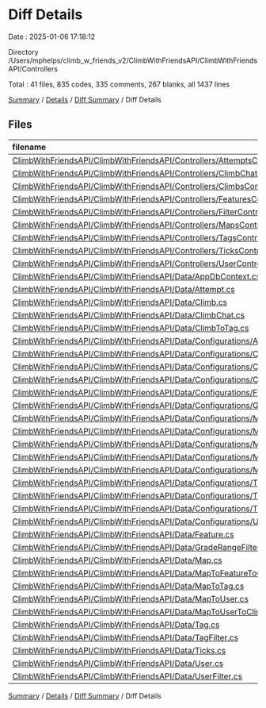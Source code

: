 # Diff Details

Date : 2025-01-06 17:18:12

Directory /Users/mphelps/climb_w_friends_v2/ClimbWithFriendsAPI/ClimbWithFriendsAPI/Controllers

Total : 41 files,  835 codes, 335 comments, 267 blanks, all 1437 lines

[Summary](results.md) / [Details](details.md) / [Diff Summary](diff.md) / Diff Details

## Files
| filename | language | code | comment | blank | total |
| :--- | :--- | ---: | ---: | ---: | ---: |
| [ClimbWithFriendsAPI/ClimbWithFriendsAPI/Controllers/AttemptsController.cs](/ClimbWithFriendsAPI/ClimbWithFriendsAPI/Controllers/AttemptsController.cs) | C# | 132 | 10 | 41 | 183 |
| [ClimbWithFriendsAPI/ClimbWithFriendsAPI/Controllers/ClimbChatController.cs](/ClimbWithFriendsAPI/ClimbWithFriendsAPI/Controllers/ClimbChatController.cs) | C# | 88 | 40 | 22 | 150 |
| [ClimbWithFriendsAPI/ClimbWithFriendsAPI/Controllers/ClimbsController.cs](/ClimbWithFriendsAPI/ClimbWithFriendsAPI/Controllers/ClimbsController.cs) | C# | 142 | 88 | 66 | 296 |
| [ClimbWithFriendsAPI/ClimbWithFriendsAPI/Controllers/FeaturesController.cs](/ClimbWithFriendsAPI/ClimbWithFriendsAPI/Controllers/FeaturesController.cs) | C# | 718 | 129 | 175 | 1,022 |
| [ClimbWithFriendsAPI/ClimbWithFriendsAPI/Controllers/FilterController.cs](/ClimbWithFriendsAPI/ClimbWithFriendsAPI/Controllers/FilterController.cs) | C# | 184 | 33 | 58 | 275 |
| [ClimbWithFriendsAPI/ClimbWithFriendsAPI/Controllers/MapsController.cs](/ClimbWithFriendsAPI/ClimbWithFriendsAPI/Controllers/MapsController.cs) | C# | 183 | 64 | 62 | 309 |
| [ClimbWithFriendsAPI/ClimbWithFriendsAPI/Controllers/TagsController.cs](/ClimbWithFriendsAPI/ClimbWithFriendsAPI/Controllers/TagsController.cs) | C# | 135 | 5 | 31 | 171 |
| [ClimbWithFriendsAPI/ClimbWithFriendsAPI/Controllers/TicksController.cs](/ClimbWithFriendsAPI/ClimbWithFriendsAPI/Controllers/TicksController.cs) | C# | 114 | 8 | 22 | 144 |
| [ClimbWithFriendsAPI/ClimbWithFriendsAPI/Controllers/UserController.cs](/ClimbWithFriendsAPI/ClimbWithFriendsAPI/Controllers/UserController.cs) | C# | 107 | 9 | 21 | 137 |
| [ClimbWithFriendsAPI/ClimbWithFriendsAPI/Data/AppDbContext.cs](/ClimbWithFriendsAPI/ClimbWithFriendsAPI/Data/AppDbContext.cs) | C# | -51 | -5 | -12 | -68 |
| [ClimbWithFriendsAPI/ClimbWithFriendsAPI/Data/Attempt.cs](/ClimbWithFriendsAPI/ClimbWithFriendsAPI/Data/Attempt.cs) | C# | -22 | 0 | -3 | -25 |
| [ClimbWithFriendsAPI/ClimbWithFriendsAPI/Data/Climb.cs](/ClimbWithFriendsAPI/ClimbWithFriendsAPI/Data/Climb.cs) | C# | -72 | 0 | -6 | -78 |
| [ClimbWithFriendsAPI/ClimbWithFriendsAPI/Data/ClimbChat.cs](/ClimbWithFriendsAPI/ClimbWithFriendsAPI/Data/ClimbChat.cs) | C# | -28 | 0 | -5 | -33 |
| [ClimbWithFriendsAPI/ClimbWithFriendsAPI/Data/ClimbToTag.cs](/ClimbWithFriendsAPI/ClimbWithFriendsAPI/Data/ClimbToTag.cs) | C# | -12 | -1 | -4 | -17 |
| [ClimbWithFriendsAPI/ClimbWithFriendsAPI/Data/Configurations/AttemptConfiguration.cs](/ClimbWithFriendsAPI/ClimbWithFriendsAPI/Data/Configurations/AttemptConfiguration.cs) | C# | -35 | -1 | -7 | -43 |
| [ClimbWithFriendsAPI/ClimbWithFriendsAPI/Data/Configurations/ClimbChatConfiguration.cs](/ClimbWithFriendsAPI/ClimbWithFriendsAPI/Data/Configurations/ClimbChatConfiguration.cs) | C# | -34 | -1 | -9 | -44 |
| [ClimbWithFriendsAPI/ClimbWithFriendsAPI/Data/Configurations/ClimbConfiguration.cs](/ClimbWithFriendsAPI/ClimbWithFriendsAPI/Data/Configurations/ClimbConfiguration.cs) | C# | -61 | -4 | -9 | -74 |
| [ClimbWithFriendsAPI/ClimbWithFriendsAPI/Data/Configurations/ClimbToTagConfiguration.cs](/ClimbWithFriendsAPI/ClimbWithFriendsAPI/Data/Configurations/ClimbToTagConfiguration.cs) | C# | -33 | -6 | -7 | -46 |
| [ClimbWithFriendsAPI/ClimbWithFriendsAPI/Data/Configurations/FeatureConfiguration.cs](/ClimbWithFriendsAPI/ClimbWithFriendsAPI/Data/Configurations/FeatureConfiguration.cs) | C# | -26 | -3 | -9 | -38 |
| [ClimbWithFriendsAPI/ClimbWithFriendsAPI/Data/Configurations/GradeRangeFilterConfigurations.cs](/ClimbWithFriendsAPI/ClimbWithFriendsAPI/Data/Configurations/GradeRangeFilterConfigurations.cs) | C# | -24 | 0 | -12 | -36 |
| [ClimbWithFriendsAPI/ClimbWithFriendsAPI/Data/Configurations/MapConfiguration.cs](/ClimbWithFriendsAPI/ClimbWithFriendsAPI/Data/Configurations/MapConfiguration.cs) | C# | -57 | -1 | -7 | -65 |
| [ClimbWithFriendsAPI/ClimbWithFriendsAPI/Data/Configurations/MapToFeatureToClimbConfiguration.cs](/ClimbWithFriendsAPI/ClimbWithFriendsAPI/Data/Configurations/MapToFeatureToClimbConfiguration.cs) | C# | -29 | -2 | -5 | -36 |
| [ClimbWithFriendsAPI/ClimbWithFriendsAPI/Data/Configurations/MapToTagConfiguration.cs](/ClimbWithFriendsAPI/ClimbWithFriendsAPI/Data/Configurations/MapToTagConfiguration.cs) | C# | -33 | -2 | -7 | -42 |
| [ClimbWithFriendsAPI/ClimbWithFriendsAPI/Data/Configurations/MapToUserConfiguration.cs](/ClimbWithFriendsAPI/ClimbWithFriendsAPI/Data/Configurations/MapToUserConfiguration.cs) | C# | -27 | -16 | -9 | -52 |
| [ClimbWithFriendsAPI/ClimbWithFriendsAPI/Data/Configurations/MapToUserToClimbConfiguration.cs](/ClimbWithFriendsAPI/ClimbWithFriendsAPI/Data/Configurations/MapToUserToClimbConfiguration.cs) | C# | -28 | -1 | -7 | -36 |
| [ClimbWithFriendsAPI/ClimbWithFriendsAPI/Data/Configurations/TagConfiguration.cs](/ClimbWithFriendsAPI/ClimbWithFriendsAPI/Data/Configurations/TagConfiguration.cs) | C# | -57 | -1 | -11 | -69 |
| [ClimbWithFriendsAPI/ClimbWithFriendsAPI/Data/Configurations/TagFilterConfigurations.cs](/ClimbWithFriendsAPI/ClimbWithFriendsAPI/Data/Configurations/TagFilterConfigurations.cs) | C# | -23 | 0 | -10 | -33 |
| [ClimbWithFriendsAPI/ClimbWithFriendsAPI/Data/Configurations/TickConfiguration.cs](/ClimbWithFriendsAPI/ClimbWithFriendsAPI/Data/Configurations/TickConfiguration.cs) | C# | -34 | -1 | -9 | -44 |
| [ClimbWithFriendsAPI/ClimbWithFriendsAPI/Data/Configurations/UserFilterConfigurations.cs](/ClimbWithFriendsAPI/ClimbWithFriendsAPI/Data/Configurations/UserFilterConfigurations.cs) | C# | -27 | 0 | -10 | -37 |
| [ClimbWithFriendsAPI/ClimbWithFriendsAPI/Data/Feature.cs](/ClimbWithFriendsAPI/ClimbWithFriendsAPI/Data/Feature.cs) | C# | -75 | -1 | -19 | -95 |
| [ClimbWithFriendsAPI/ClimbWithFriendsAPI/Data/GradeRangeFilter.cs](/ClimbWithFriendsAPI/ClimbWithFriendsAPI/Data/GradeRangeFilter.cs) | C# | -16 | 0 | -4 | -20 |
| [ClimbWithFriendsAPI/ClimbWithFriendsAPI/Data/Map.cs](/ClimbWithFriendsAPI/ClimbWithFriendsAPI/Data/Map.cs) | C# | -16 | 0 | -2 | -18 |
| [ClimbWithFriendsAPI/ClimbWithFriendsAPI/Data/MapToFeatureToClimb.cs](/ClimbWithFriendsAPI/ClimbWithFriendsAPI/Data/MapToFeatureToClimb.cs) | C# | -12 | -1 | -4 | -17 |
| [ClimbWithFriendsAPI/ClimbWithFriendsAPI/Data/MapToTag.cs](/ClimbWithFriendsAPI/ClimbWithFriendsAPI/Data/MapToTag.cs) | C# | -12 | -1 | -4 | -17 |
| [ClimbWithFriendsAPI/ClimbWithFriendsAPI/Data/MapToUser.cs](/ClimbWithFriendsAPI/ClimbWithFriendsAPI/Data/MapToUser.cs) | C# | -11 | -1 | -3 | -15 |
| [ClimbWithFriendsAPI/ClimbWithFriendsAPI/Data/MapToUserToClimb.cs](/ClimbWithFriendsAPI/ClimbWithFriendsAPI/Data/MapToUserToClimb.cs) | C# | -17 | -1 | -6 | -24 |
| [ClimbWithFriendsAPI/ClimbWithFriendsAPI/Data/Tag.cs](/ClimbWithFriendsAPI/ClimbWithFriendsAPI/Data/Tag.cs) | C# | -18 | -1 | -9 | -28 |
| [ClimbWithFriendsAPI/ClimbWithFriendsAPI/Data/TagFilter.cs](/ClimbWithFriendsAPI/ClimbWithFriendsAPI/Data/TagFilter.cs) | C# | -15 | 0 | -4 | -19 |
| [ClimbWithFriendsAPI/ClimbWithFriendsAPI/Data/Ticks.cs](/ClimbWithFriendsAPI/ClimbWithFriendsAPI/Data/Ticks.cs) | C# | -22 | 0 | -4 | -26 |
| [ClimbWithFriendsAPI/ClimbWithFriendsAPI/Data/User.cs](/ClimbWithFriendsAPI/ClimbWithFriendsAPI/Data/User.cs) | C# | -24 | 0 | -10 | -34 |
| [ClimbWithFriendsAPI/ClimbWithFriendsAPI/Data/UserFilter.cs](/ClimbWithFriendsAPI/ClimbWithFriendsAPI/Data/UserFilter.cs) | C# | -17 | 0 | -4 | -21 |

[Summary](results.md) / [Details](details.md) / [Diff Summary](diff.md) / Diff Details